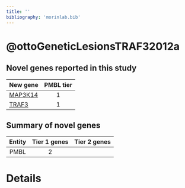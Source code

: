 ```yaml
---
title: ''
bibliography: 'morinlab.bib'
---
```


# @ottoGeneticLesionsTRAF32012a
## Novel genes reported in this study

|New gene|PMBL tier|
|:-|:-:|
|[MAP3K14](MAP3K14)|1 |
|[TRAF3](TRAF3)|1 |

## Summary of novel genes

|Entity| Tier 1 genes| Tier 2 genes|
|:-:|:-:|:-:|
|PMBL|2||

# Details

